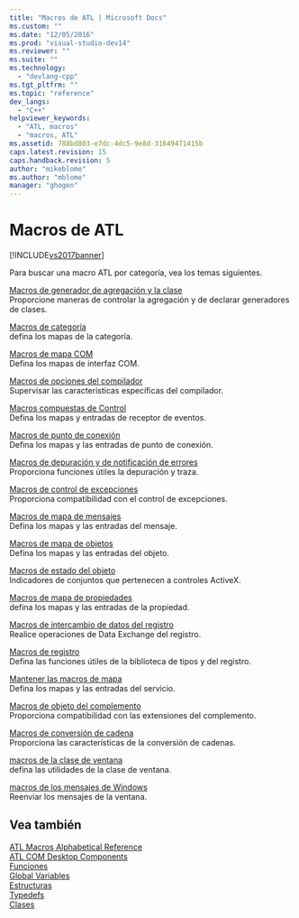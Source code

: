 ```yaml
---
title: "Macros de ATL | Microsoft Docs"
ms.custom: ""
ms.date: "12/05/2016"
ms.prod: "visual-studio-dev14"
ms.reviewer: ""
ms.suite: ""
ms.technology: 
  - "devlang-cpp"
ms.tgt_pltfrm: ""
ms.topic: "reference"
dev_langs: 
  - "C++"
helpviewer_keywords: 
  - "ATL, macros"
  - "macros, ATL"
ms.assetid: 788bd803-e7dc-4dc5-9e8d-31649471415b
caps.latest.revision: 15
caps.handback.revision: 5
author: "mikeblome"
ms.author: "mblome"
manager: "ghogen"
---
```

# Macros de ATL
[!INCLUDE[vs2017banner](../../assembler/inline/includes/vs2017banner.md)]

Para buscar una macro ATL por categoría, vea los temas siguientes.  
  
 [Macros de generador de agregación y la clase](../../atl/reference/aggregation-and-class-factory-macros.md)  
 Proporcione maneras de controlar la agregación y de declarar generadores de clases.  
  
 [Macros de categoría](../../atl/reference/category-macros.md)  
 defina los mapas de la categoría.  
  
 [Macros de mapa COM](../../atl/reference/com-map-macros.md)  
 Defina los mapas de interfaz COM.  
  
 [Macros de opciones del compilador](../../atl/reference/compiler-options-macros.md)  
 Supervisar las características específicas del compilador.  
  
 [Macros compuestas de Control](../../atl/reference/composite-control-macros.md)  
 Defina los mapas y entradas de receptor de eventos.  
  
 [Macros de punto de conexión](../../atl/reference/connection-point-macros.md)  
 Defina los mapas y las entradas de punto de conexión.  
  
 [Macros de depuración y de notificación de errores](../../atl/reference/debugging-and-error-reporting-macros.md)  
 Proporciona funciones útiles la depuración y traza.  
  
 [Macros de control de excepciones](../../atl/reference/exception-handling-macros.md)  
 Proporciona compatibilidad con el control de excepciones.  
  
 [Macros de mapa de mensajes](../../atl/reference/message-map-macros-atl.md)  
 Defina los mapas y las entradas del mensaje.  
  
 [Macros de mapa de objetos](../../atl/reference/object-map-macros.md)  
 Defina los mapas y las entradas del objeto.  
  
 [Macros de estado del objeto](../../atl/reference/object-status-macros.md)  
 Indicadores de conjuntos que pertenecen a controles ActiveX.  
  
 [Macros de mapa de propiedades](../../atl/reference/property-map-macros.md)  
 defina los mapas y las entradas de la propiedad.  
  
 [Macros de intercambio de datos del registro](../../atl/reference/registry-data-exchange-macros.md)  
 Realice operaciones de Data Exchange del registro.  
  
 [Macros de registro](../../atl/reference/registry-macros.md)  
 Defina las funciones útiles de la biblioteca de tipos y del registro.  
  
 [Mantener las macros de mapa](../../atl/reference/service-map-macros.md)  
 Defina los mapas y las entradas del servicio.  
  
 [Macros de objeto del complemento](../../atl/reference/snap-in-object-macros.md)  
 Proporciona compatibilidad con las extensiones del complemento.  
  
 [Macros de conversión de cadena](../Topic/ATL%20and%20MFC%20String%20Conversion%20Macros.md)  
 Proporciona las características de la conversión de cadenas.  
  
 [macros de la clase de ventana](../../atl/reference/window-class-macros.md)  
 defina las utilidades de la clase de ventana.  
  
 [macros de los mensajes de Windows](../../atl/reference/windows-messages-macros.md)  
 Reenviar los mensajes de la ventana.  
  
## Vea también  
 [ATL Macros Alphabetical Reference](../Topic/ATL%20Macros%20Alphabetical%20Reference.md)   
 [ATL COM Desktop Components](../../atl/atl-com-desktop-components.md)   
 [Funciones](../../atl/reference/atl-functions.md)   
 [Global Variables](../../atl/reference/atl-global-variables.md)   
 [Estructuras](../../atl/reference/atl-structures.md)   
 [Typedefs](../../atl/reference/atl-typedefs.md)   
 [Clases](../../atl/reference/atl-classes.md)